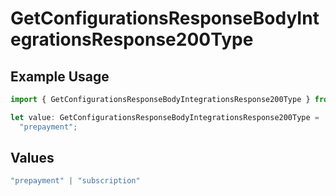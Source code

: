 # GetConfigurationsResponseBodyIntegrationsResponse200Type

## Example Usage

```typescript
import { GetConfigurationsResponseBodyIntegrationsResponse200Type } from "@vercel/sdk/models/getconfigurationsop.js";

let value: GetConfigurationsResponseBodyIntegrationsResponse200Type =
  "prepayment";
```

## Values

```typescript
"prepayment" | "subscription"
```